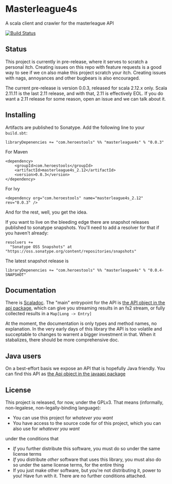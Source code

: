 # Masterleague4s
A scala client and crawler for the masterleague API

[![Build Status](https://travis-ci.org/martijnhoekstra/masterleague4s.svg?branch=master)](https://travis-ci.org/martijnhoekstra/masterleague4s)

## Status
This project is currently in pre-release, where it serves to scratch a personal itch. Creating issues on this repo with feature
requests is a good way to see if we cn also make this project scratch your itch. Creating issues with nags, annoyances and other
bugbears is also encouraged.

The current pre-release is version 0.0.3, released for scala 2.12.x only. Scala 2.11.11 is the last 2.11 release, and with that, 2.11 is effectively EOL. If you do want a 2.11 release for some reason, open an issue and we can talk about it.

## Installing

Artifacts are published to Sonatype. Add the following line to your `build.sbt`:

```
libraryDepenencies += "com.heroestools" %% "masterleague4s" % "0.0.3"
```

For Maven

```
<dependency>
    <groupId>com.heroestools</groupId>
    <artifactId>masterleague4s_2.12</artifactId>
    <version>0.0.3</version>
</dependency>
```

For Ivy

```
<dependency org="com.heroestools" name="masterleague4s_2.12" rev="0.0.3" />
```

And for the rest, well, you get the idea.

If you want to live on the bleeding edge there are snapshot releases published to sonatype snapshots. You'll need to add a resolver for that if you haven't already:

```
resolvers += 
  "Sonatype OSS Snapshots" at "https://oss.sonatype.org/content/repositories/snapshots"
 ```
 
 The latest snapshot release is 
 
 ```
libraryDepenencies += "com.heroestools" %% "masterleague4s" % "0.0.4-SNAPSHOT"
```
 
## Documentation

There is [Scaladoc](https://oss.sonatype.org/service/local/repositories/releases/archive/com/heroestools/masterleague4s_2.12/0.0.3/masterleague4s_2.12-0.0.3-javadoc.jar/!/masterleague4s/index.html).
The "main" entrypoint for the API is [the API object in the api package](https://oss.sonatype.org/service/local/repositories/releases/archive/com/heroestools/masterleague4s_2.12/0.0.3/masterleague4s_2.12-0.0.3-javadoc.jar/!/masterleague4s/api/Api$.html),
which can give you streaming results in an fs2 stream, or fully collected results in a `Map[Long -> Entry]`

At the moment, the documentation is only types and method names, no explanation. In the very early days of this library the API
is too volatile and succeptable to changes to warrent a bigger investment in that. When it stabalizes, there should be more
comprehensive doc.

## Java users

On a best-effort basis we expose an API that is hopefully Java friendly. You can find this API as [the Api object in the javaapi package](https://oss.sonatype.org/service/local/repositories/releases/archive/com/heroestools/masterleague4s_2.12/0.0.3/masterleague4s_2.12-0.0.3-javadoc.jar/!/masterleague4s/javaapi/Api$.html)

## License

This project is released, for now, under the GPLv3. That means (informally, non-legalese, non-legally-binding language):

* You can use this project for *whatever you want*
* You have access to the source code for of this project, which you can also use for *whatever you want*

under the conditions that
* *If* you further distribute this software, you must do so under the same license terms
* *If* you distribute *other* software that uses this library, you must also do so under the same license terms, for the entire thing
* If you just make other software, but you're not distributing it, power to you! Have fun with it. There are no further conditions attached.

